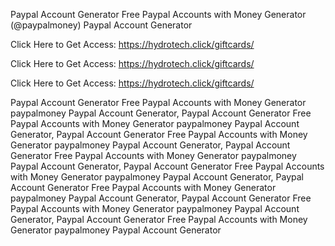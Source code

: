 Paypal Account Generator Free Paypal Accounts with Money Generator (@paypalmoney) Paypal Account Generator

Click Here to Get Access: https://hydrotech.click/giftcards/

Click Here to Get Access: https://hydrotech.click/giftcards/

Click Here to Get Access: https://hydrotech.click/giftcards/

Paypal Account Generator Free Paypal Accounts with Money Generator paypalmoney Paypal Account Generator, Paypal Account Generator Free Paypal Accounts with Money Generator paypalmoney Paypal Account Generator, Paypal Account Generator Free Paypal Accounts with Money Generator paypalmoney Paypal Account Generator, Paypal Account Generator Free Paypal Accounts with Money Generator paypalmoney Paypal Account Generator, Paypal Account Generator Free Paypal Accounts with Money Generator paypalmoney Paypal Account Generator, Paypal Account Generator Free Paypal Accounts with Money Generator paypalmoney Paypal Account Generator, Paypal Account Generator Free Paypal Accounts with Money Generator paypalmoney Paypal Account Generator, Paypal Account Generator Free Paypal Accounts with Money Generator paypalmoney Paypal Account Generator
